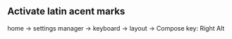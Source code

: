 ## Activate latin acent marks
home -> settings manager -> keyboard -> layout -> Compose key: Right Alt
